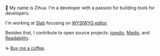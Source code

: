 👋 My name is Zihua. I'm a developer with a passion for building tools for developers.

I'm working at [Slab](https://slab.com/) focusing on [WYSIWYG editor](https://github.com/quilljs/quill).

Besides that, I contribute to open source projects: [ioredis](https://github.com/luin/ioredis), [Medis](https://github.com/luin/medis), and [Readability](https://github.com/luin/readability).

☕️ [Buy me a coffee](https://github.com/sponsors/luin).
